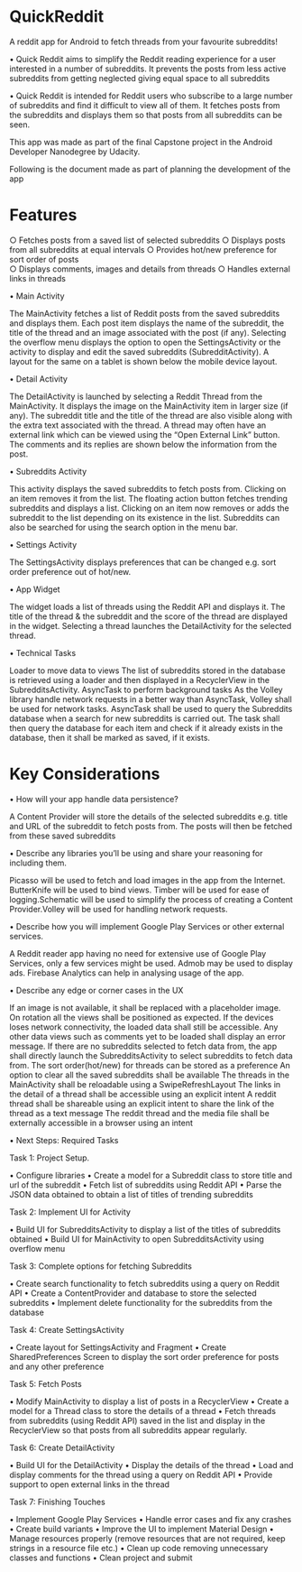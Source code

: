 # QuickReddit
A reddit app for Android to fetch threads from your favourite subreddits!

• Quick Reddit aims to simplify the Reddit reading experience for a user interested in a number of  subreddits. It prevents the posts from less active subreddits from getting neglected giving equal space to all subreddits

• Quick Reddit is intended for Reddit users who subscribe to a large number of subreddits and find it difficult to view all of them. It fetches posts from the subreddits and displays them so that posts from all subreddits can be seen.



This app was made as part of the final Capstone project in the Android Developer Nanodegree by Udacity. 

Following is the document made as part of planning the development of the app

# Features

○ Fetches posts from a saved list of selected subreddits
○ Displays posts from all subreddits at equal intervals
○ Provides hot/new preference for sort order of posts  
○ Displays comments, images and details from threads
○ Handles external links in threads

• Main Activity

The MainActivity fetches a list of Reddit posts from the saved subreddits and displays them. Each post item displays the name of the subreddit, the title of the thread and an image associated with the post (if any).
Selecting the overflow menu displays the option to open the SettingsActivity or the activity to display and edit the saved subreddits (SubredditActivity). A layout for the same on a tablet is shown below the mobile device layout.

• Detail Activity

The DetailActivity is launched by selecting a Reddit Thread from the MainActivity. 
It displays the image on the MainActivity item in larger size (if any). The subreddit title and the title of the thread are also visible along with the extra text associated with the thread.
A thread may often have an external link which can be viewed using the “Open External Link” button.
The comments and its replies are shown below the information from the post.

• Subreddits Activity

This activity displays the saved subreddits to fetch posts from. Clicking on an item removes it from the list. 
The floating action button fetches trending subreddits and displays a list. Clicking on an item now removes or adds the subreddit to the list depending on its existence in the list.
Subreddits can also be searched for using the search option in the menu bar.


• Settings Activity


The SettingsActivity displays preferences that can be changed e.g. sort order preference out of hot/new.


• App Widget

The widget loads a list of threads using the Reddit API and displays it. The title of the thread & the subreddit and the score of the thread are displayed in the widget. Selecting a thread launches the DetailActivity for the selected thread.

• Technical Tasks

Loader to move data to views
The list of subreddits stored in the database is retrieved using a loader and then displayed in a RecyclerView in the SubredditsActivity.
AsyncTask to perform background tasks
As the Volley library handle network requests in a better way than AsyncTask, Volley shall be used for network tasks. AsyncTask shall be used to query the Subreddits database when a search for new subreddits is carried out. The task shall then query the database for each item and check if it already exists in the database, then it shall be marked as saved, if it exists.

# Key Considerations

• How will your app handle data persistence? 

A Content Provider will store the details of the selected subreddits e.g. title and URL of the subreddit to fetch posts from. The posts will then be fetched from these saved subreddits

• Describe any libraries you’ll be using and share your reasoning for including them.

Picasso will be used to fetch and load images in the app from the Internet. ButterKnife will be used to bind views. Timber will be used for ease of logging.Schematic will be used to simplify the process of creating a Content Provider.Volley will be used for handling network requests.

• Describe how you will implement Google Play Services or other external services.

A Reddit reader app having no need for extensive use of Google Play Services, only a few services might be used. Admob may be used to display ads. Firebase Analytics can help in analysing usage of the app.

• Describe any edge or corner cases in the UX

If an image is not available, it shall be replaced with a placeholder image.
On rotation all the views shall be positioned as expected. 
If the devices loses network connectivity, the loaded data shall still be accessible. Any other data views such as comments yet to be loaded shall display an error message.
If there are no subreddits selected to fetch data from, the app shall directly launch the SubredditsActivity to select subreddits to fetch data from.
The sort order(hot/new) for threads can be stored as a preference
An option to clear all the saved subreddits shall be available
The threads in the MainActivity shall be reloadable using a SwipeRefreshLayout
The links in the detail of a thread shall be accessible using an explicit intent
A reddit thread shall be shareable using an explicit intent to share the link of the thread as a text message
The reddit thread and the media file shall be externally accessible in a browser using an intent

• Next Steps: Required Tasks

Task 1: Project Setup. 

• Configure libraries 
• Create a model for a Subreddit class to store title and url of the subreddit
• Fetch list of subreddits using Reddit API
• Parse the JSON data obtained to obtain a list of titles of trending subreddits

Task 2: Implement UI for Activity

• Build UI for  SubredditsActivity to display a list of the titles of subreddits obtained
• Build UI for MainActivity to open SubredditsActivity using overflow menu

Task 3: Complete options for fetching Subreddits


• Create search functionality to fetch subreddits using a query on Reddit API
• Create a ContentProvider and database to store the selected subreddits
• Implement delete functionality for the subreddits from the database


Task 4: Create SettingsActivity

• Create layout for SettingsActivity and Fragment
• Create SharedPreferences Screen to display the sort order preference for posts and any other preference


Task 5: Fetch Posts

• Modify MainActivity to display a list of posts in a RecyclerView
• Create a model for a Thread class to store the details of a thread
• Fetch threads from subreddits (using Reddit API) saved in the list and display in the RecyclerView so that posts from all subreddits appear regularly. 

Task 6: Create DetailActivity

• Build UI for the DetailActivity
• Display the details of the thread 
• Load and display comments for the thread using a query on Reddit API
• Provide support to open external links in the thread


Task 7: Finishing Touches

• Implement Google Play Services
• Handle error cases and fix any crashes
• Create build variants
• Improve the UI to implement Material Design
• Manage resources properly (remove resources that are not required, keep strings in a resource file etc.)
• Clean up code removing unnecessary classes and functions
• Clean project and submit 
